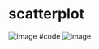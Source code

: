 # scatterplot
![image](https://github.com/mucheru/scatterplot/assets/13763343/4119d5c0-5fbc-4fa4-8afd-380ca334da94)
#code
![image](https://github.com/mucheru/scatterplot/assets/13763343/69c48617-7de5-4524-a3b6-a9a4ffc7e714)


